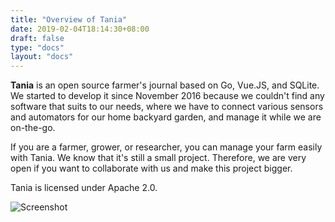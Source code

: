 ```yaml
---
title: "Overview of Tania"
date: 2019-02-04T18:14:30+08:00
draft: false
type: "docs"
layout: "docs"
---
```


**Tania** is an open source farmer's journal based on Go, Vue.JS, and SQLite. We started to develop it since November 2016 because we couldn't find any software that suits to our needs, where we have to connect various sensors and automators for our home backyard garden, and manage it while we are on-the-go.

If you are a farmer, grower, or researcher, you can manage your farm easily with Tania. We know that it's still a small project. Therefore, we are very open if you want to collaborate with us and make this project bigger.

Tania is licensed under Apache 2.0.

![Screenshot](screenshot.PNG)